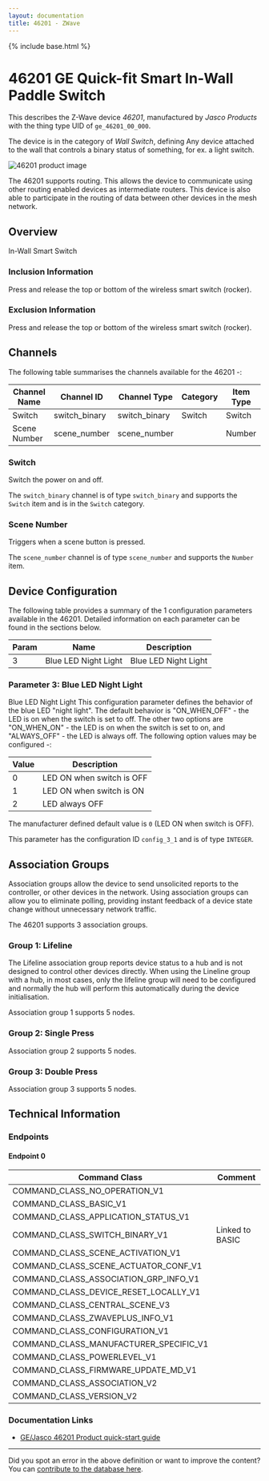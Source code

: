 ```yaml
---
layout: documentation
title: 46201 - ZWave
---
```


{% include base.html %}

# 46201 GE Quick-fit Smart In-Wall Paddle Switch
This describes the Z-Wave device *46201*, manufactured by *Jasco Products* with the thing type UID of ```ge_46201_00_000```.

The device is in the category of *Wall Switch*, defining Any device attached to the wall that controls a binary status of something, for ex. a light switch.

![46201 product image](https://www.cd-jackson.com/zwave_device_uploads/1093/1093_default.png)


The 46201 supports routing. This allows the device to communicate using other routing enabled devices as intermediate routers.  This device is also able to participate in the routing of data between other devices in the mesh network.

## Overview

In-Wall Smart Switch

### Inclusion Information

Press and release the top or bottom of the wireless smart switch (rocker).

### Exclusion Information

Press and release the top or bottom of the wireless smart switch (rocker).

## Channels

The following table summarises the channels available for the 46201 -:

| Channel Name | Channel ID | Channel Type | Category | Item Type |
|--------------|------------|--------------|----------|-----------|
| Switch | switch_binary | switch_binary | Switch | Switch | 
| Scene Number | scene_number | scene_number |  | Number | 

### Switch
Switch the power on and off.

The ```switch_binary``` channel is of type ```switch_binary``` and supports the ```Switch``` item and is in the ```Switch``` category.

### Scene Number
Triggers when a scene button is pressed.

The ```scene_number``` channel is of type ```scene_number``` and supports the ```Number``` item.



## Device Configuration

The following table provides a summary of the 1 configuration parameters available in the 46201.
Detailed information on each parameter can be found in the sections below.

| Param | Name  | Description |
|-------|-------|-------------|
| 3 | Blue LED Night Light | Blue LED Night Light |

### Parameter 3: Blue LED Night Light

Blue LED Night Light
This configuration parameter defines the behavior of the blue LED "night light". The default behavior is "ON\_WHEN\_OFF" - the LED is on when the switch is set to off. The other two options are "ON\_WHEN\_ON" - the LED is on when the switch is set to on, and "ALWAYS_OFF" - the LED is always off.
The following option values may be configured -:

| Value  | Description |
|--------|-------------|
| 0 | LED ON when switch is OFF |
| 1 | LED ON when switch is ON |
| 2 | LED always OFF |

The manufacturer defined default value is ```0``` (LED ON when switch is OFF).

This parameter has the configuration ID ```config_3_1``` and is of type ```INTEGER```.


## Association Groups

Association groups allow the device to send unsolicited reports to the controller, or other devices in the network. Using association groups can allow you to eliminate polling, providing instant feedback of a device state change without unnecessary network traffic.

The 46201 supports 3 association groups.

### Group 1: Lifeline

The Lifeline association group reports device status to a hub and is not designed to control other devices directly. When using the Lineline group with a hub, in most cases, only the lifeline group will need to be configured and normally the hub will perform this automatically during the device initialisation.

Association group 1 supports 5 nodes.

### Group 2: Single Press


Association group 2 supports 5 nodes.

### Group 3: Double Press


Association group 3 supports 5 nodes.

## Technical Information

### Endpoints

#### Endpoint 0

| Command Class | Comment |
|---------------|---------|
| COMMAND_CLASS_NO_OPERATION_V1| |
| COMMAND_CLASS_BASIC_V1| |
| COMMAND_CLASS_APPLICATION_STATUS_V1| |
| COMMAND_CLASS_SWITCH_BINARY_V1| Linked to BASIC|
| COMMAND_CLASS_SCENE_ACTIVATION_V1| |
| COMMAND_CLASS_SCENE_ACTUATOR_CONF_V1| |
| COMMAND_CLASS_ASSOCIATION_GRP_INFO_V1| |
| COMMAND_CLASS_DEVICE_RESET_LOCALLY_V1| |
| COMMAND_CLASS_CENTRAL_SCENE_V3| |
| COMMAND_CLASS_ZWAVEPLUS_INFO_V1| |
| COMMAND_CLASS_CONFIGURATION_V1| |
| COMMAND_CLASS_MANUFACTURER_SPECIFIC_V1| |
| COMMAND_CLASS_POWERLEVEL_V1| |
| COMMAND_CLASS_FIRMWARE_UPDATE_MD_V1| |
| COMMAND_CLASS_ASSOCIATION_V2| |
| COMMAND_CLASS_VERSION_V2| |

### Documentation Links

* [GE/Jasco 46201 Product quick-start guide](https://www.cd-jackson.com/zwave_device_uploads/1093/46201-QSG-v1.pdf)

---

Did you spot an error in the above definition or want to improve the content?
You can [contribute to the database here](http://www.cd-jackson.com/index.php/zwave/zwave-device-database/zwave-device-list/devicesummary/1093).
